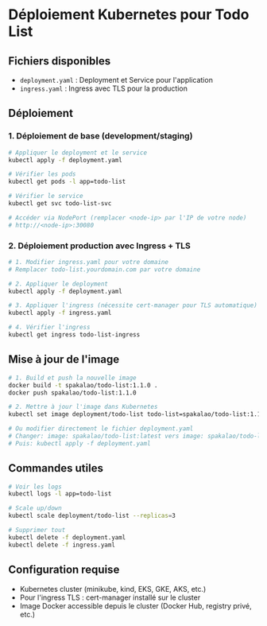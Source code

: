 # Déploiement Kubernetes pour Todo List

## Fichiers disponibles

- `deployment.yaml` : Deployment et Service pour l'application
- `ingress.yaml` : Ingress avec TLS pour la production

## Déploiement

### 1. Déploiement de base (development/staging)

```bash
# Appliquer le deployment et le service
kubectl apply -f deployment.yaml

# Vérifier les pods
kubectl get pods -l app=todo-list

# Vérifier le service
kubectl get svc todo-list-svc

# Accéder via NodePort (remplacer <node-ip> par l'IP de votre node)
# http://<node-ip>:30080
```

### 2. Déploiement production avec Ingress + TLS

```bash
# 1. Modifier ingress.yaml pour votre domaine
# Remplacer todo-list.yourdomain.com par votre domaine

# 2. Appliquer le deployment
kubectl apply -f deployment.yaml

# 3. Appliquer l'ingress (nécessite cert-manager pour TLS automatique)
kubectl apply -f ingress.yaml

# 4. Vérifier l'ingress
kubectl get ingress todo-list-ingress
```

## Mise à jour de l'image

```bash
# 1. Build et push la nouvelle image
docker build -t spakalao/todo-list:1.1.0 .
docker push spakalao/todo-list:1.1.0

# 2. Mettre à jour l'image dans Kubernetes
kubectl set image deployment/todo-list todo-list=spakalao/todo-list:1.1.0

# Ou modifier directement le fichier deployment.yaml
# Changer: image: spakalao/todo-list:latest vers image: spakalao/todo-list:v1.1.0
# Puis: kubectl apply -f deployment.yaml
```

## Commandes utiles

```bash
# Voir les logs
kubectl logs -l app=todo-list

# Scale up/down
kubectl scale deployment/todo-list --replicas=3

# Supprimer tout
kubectl delete -f deployment.yaml
kubectl delete -f ingress.yaml
```

## Configuration requise

- Kubernetes cluster (minikube, kind, EKS, GKE, AKS, etc.)
- Pour l'ingress TLS : cert-manager installé sur le cluster
- Image Docker accessible depuis le cluster (Docker Hub, registry privé, etc.)

